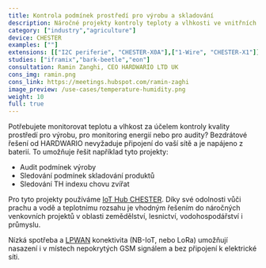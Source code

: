 ```yaml
---
title: Kontrola podmínek prostředí pro výrobu a skladování
description: Náročné projekty kontroly teploty a vlhkosti ve vnitřních prostorech, zejména v zemědělství a&nbsp;průmyslu za účelem onlie reakcí i auditu.
category: ["industry","agriculture"]
device: CHESTER
examples: [""]
extensions: [["I2C periferie", "CHESTER-X0A"],["1-Wire", "CHESTER-X1"]]
studies: ["iframix","bark-beetle","eon"]
consultation: Ramin Zanghi, CEO HARDWARIO LTD UK
cons_img: ramin.png
cons_link: https://meetings.hubspot.com/ramin-zaghi
image_preview: /use-cases/temperature-humidity.png
weight: 10
full: true
---
```


Potřebujete monitorovat teplotu a vlhkost za účelem kontroly kvality prostředí pro výrobu, pro monitoring energií nebo pro audity? Bezdrátové řešení od HARDWARIO nevyžaduje připojení do vaší sítě a je napájeno z baterií. To umožňuje řešit například tyto projekty:

* Audit podmínek výroby
* Sledování podmínek skladování produktů
* Sledování TH indexu chovu zvířat

Pro tyto projekty používáme [IoT Hub CHESTER](/cs/chester/). Díky své odolnosti vůči prachu a vodě a teplotnímu rozsahu je vhodným řešením do náročných venkovních projektů v oblasti zemědělství, lesnictví, vodohospodářství i průmyslu.

Nízká spotřeba a [LPWAN](/cs/blog/2020-06-09-lpwan/) konektivita (NB-IoT, nebo LoRa) umožňují nasazení i v místech nepokrytých GSM signálem a bez připojení k elektrické síti.

<!--
## Monitorujte teplotu a vlhkost od 250 Kč měsíčně

Potřebujete si projekt nejprve ověřit nebo chcete rozložit vaši investici? Pořiďte si zařízení CHESTER jako službu za 250 Kč měsíčně.


### Co je součástí pronájmu?

1. Zařízení [CHESTER Clime](https://obchod.hardwario.cz/chester-clime/) fungující na baterii až několik let. Včetně bezplatné výměny baterie.
2. Komunikace nezávislou IoT sítí. 
3. Vizualizace dat v aplikaci Grafana.
4. Možnost integrace s vašimi interními systémy.
5. Osobní technická podpora a servis zařízení.
-->

